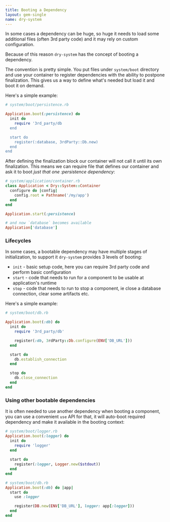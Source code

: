 ```yaml
---
title: Booting a Dependency
layout: gem-single
name: dry-system
---
```


In some cases a dependency can be huge, so huge it needs to load some additional files (often 3rd party code) and it may rely on custom configuration.

Because of this reason `dry-system` has the concept of booting a dependency.

The convention is pretty simple. You put files under `system/boot` directory and use your container to register dependencies with the ability to postpone finalization. This gives us a way to define what's needed but load it and boot it on demand.

Here's a simple example:

``` ruby
# system/boot/persistence.rb

Application.boot(:persistence) do
  init do
    require '3rd_party/db
  end

  start do
    register(:database, 3rdParty::Db.new)
  end
end
```

After defining the finalization block our container will not call it until its own finalization. This means we can require file that defines our container and ask it to boot *just that one :persistence dependency*:

``` ruby
# system/application/container.rb
class Application < Dry::System::Container
  configure do |config|
    config.root = Pathname('/my/app')
  end
end

Application.start(:persistence)

# and now `database` becomes available
Application['database']
```

### Lifecycles

In some cases, a bootable dependency may have multiple stages of initialization, to support it `dry-system` provides 3 levels of booting:

* `init` - basic setup code, here you can require 3rd party code and perform basic configuration
* `start` - code that needs to run for a component to be usable at application's runtime
* `stop` - code that needs to run to stop a component, ie close a database connection, clear some artifacts etc.

Here's a simple example:

``` ruby
# system/boot/db.rb

Application.boot(:db) do
  init do
    require '3rd_party/db'

    register(:db, 3rdParty::Db.configure(ENV['DB_URL']))
  end

  start do
    db.establish_connection
  end

  stop do
    db.close_connection
  end
end
```

### Using other bootable dependencies

It is often needed to use another dependency when booting a component, you can use a convenient `use` API for that, it will auto-boot required dependency
and make it available in the booting context:

``` ruby
# system/boot/logger.rb
Application.boot(:logger) do
  init do
    require 'logger'
  end
  
  start do
    register(:logger, Logger.new($stdout))
  end
end

# system/boot/db.rb
Application.boot(:db) do |app|
  start do
    use :logger

    register(DB.new(ENV['DB_URL'], logger: app[:logger]))
  end
end
```
